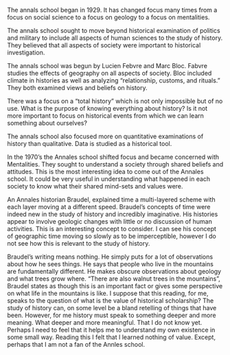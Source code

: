 The annals school began in 1929. It has changed focus many times from a focus on social science to a focus on geology to a focus on mentalities. 

The annals school sought to move beyond historical examination of politics and military to include all aspects of human sciences to the study of history.  They believed that all aspects of society were important to historical investigation. 

The annals school was begun by Lucien Febvre and Marc Bloc. Fabvre studies the effects of geography on all aspects of society. Bloc included climate in histories as well as analyzing “relationship, customs, and rituals.” They both examined views and beliefs on history.

There was a focus on a “total history” which is not only impossible but of no use. What is the purpose of knowing everything about history? Is it not more important to focus on historical events from which we can learn something about ourselves? 

The annals school also focused more on quantitative examinations of history than qualitative. Data is studied as a historical tool.  

In the 1970’s the Annales school shifted focus and became concerned with Mentalities.  They sought to understand a society through shared beliefs and attitudes. This is the most interesting idea to come out of the Annales school. It could be very useful in understanding what happened in each society to know what their shared mind-sets and values were. 

An Annales historian Braudel, explained time a multi-layered scheme with each layer moving at a different speed. Braudel’s concepts of time were indeed new in the study of history and incredibly imaginative. His histories appear to involve geologic changes with little or no discussion of human activities. This is an interesting concept to consider.  I can see his concept of geographic time moving so slowly as to be imperceptible, however I do not see how this is relevant to the study of history.

Braudel’s writing means nothing. He simply puts for a lot of observations about how he sees things. He says that people who live in the mountains are fundamentally different. He makes obscure observations about geology and what trees grow where. “There are also walnut trees in the mountains”, Braudel states as though this is an important fact or gives some perspective on what life in the mountains is like. I suppose that this reading, for me, speaks to the question of what is the value of historical scholarship?  The study of history can, on some level be a bland retelling of things that have been. However, for me history must speak to something deeper and more meaning. What deeper and more meaningful. That I do not know yet. Perhaps I need to feel that it helps me to understand my own existence in some small way. Reading this I felt that I learned nothing of value. Except, perhaps that I am not a fan of the Annles school. 




